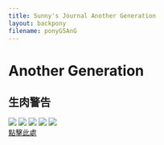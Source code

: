 ```yaml
---
title: Sunny's Journal Another Generation
layout: backpony
filename: ponyG5AnG
--- 
```

# Another Generation
## 生肉警告
[![](https://static.wikia.nocookie.net/g5mlp/images/4/46/Please.mp4_20210927_165900.154.png)](https://static.wikia.nocookie.net/g5mlp/images/4/46/Please.mp4_20210927_165900.154.png/revision/latest/scale-to-width-down/1000)
[![](https://static.wikia.nocookie.net/g5mlp/images/0/0d/Sunny_gazes_above_sea_ANG.png)](https://static.wikia.nocookie.net/g5mlp/images/0/0d/Sunny_gazes_above_sea_ANG.png/revision/latest/scale-to-width-down/1000)
[![](https://static.wikia.nocookie.net/g5mlp/images/8/8b/FacebookScreen.jpg)](https://static.wikia.nocookie.net/g5mlp/images/8/8b/FacebookScreen.jpg/revision/latest/scale-to-width-down/1000)
[![](https://static.wikia.nocookie.net/g5mlp/images/e/ea/Tada.png)](https://static.wikia.nocookie.net/g5mlp/images/e/ea/Tada.png/revision/latest/scale-to-width-down/1000)
[![](https://static.wikia.nocookie.net/g5mlp/images/8/89/Trailer_%2851%29.jpeg)](https://static.wikia.nocookie.net/g5mlp/images/8/89/Trailer_%2851%29.jpeg/revision/latest/scale-to-width-down/1000)<br>
[點擊此處](https://www.wco.tv/my-little-pony-a-new-generation)